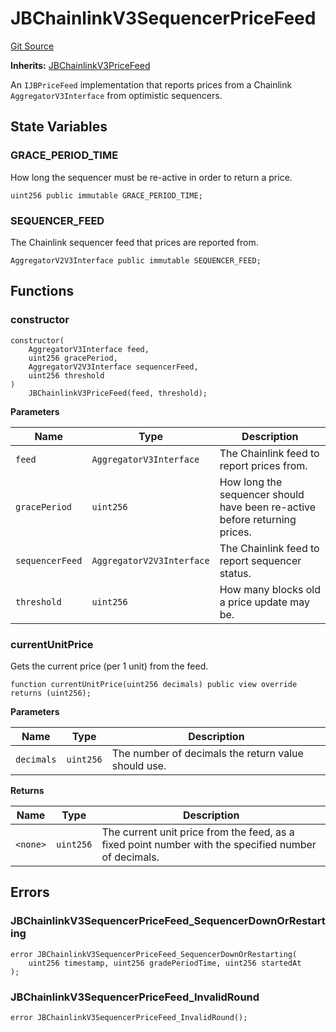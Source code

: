 # JBChainlinkV3SequencerPriceFeed
[Git Source](https://github.com/Bananapus/nana-core/blob/2998dca2fbd2658e2c8791d6dc8348147d69e28e/src/JBChainlinkV3SequencerPriceFeed.sol)

**Inherits:**
[JBChainlinkV3PriceFeed](/docs/dev/v5/api/core/JBChainlinkV3PriceFeed.md)

An `IJBPriceFeed` implementation that reports prices from a Chainlink `AggregatorV3Interface` from
optimistic sequencers.


## State Variables
### GRACE_PERIOD_TIME
How long the sequencer must be re-active in order to return a price.


```solidity
uint256 public immutable GRACE_PERIOD_TIME;
```


### SEQUENCER_FEED
The Chainlink sequencer feed that prices are reported from.


```solidity
AggregatorV2V3Interface public immutable SEQUENCER_FEED;
```


## Functions
### constructor


```solidity
constructor(
    AggregatorV3Interface feed,
    uint256 gracePeriod,
    AggregatorV2V3Interface sequencerFeed,
    uint256 threshold
)
    JBChainlinkV3PriceFeed(feed, threshold);
```
**Parameters**

|Name|Type|Description|
|----|----|-----------|
|`feed`|`AggregatorV3Interface`|The Chainlink feed to report prices from.|
|`gracePeriod`|`uint256`|How long the sequencer should have been re-active before returning prices.|
|`sequencerFeed`|`AggregatorV2V3Interface`|The Chainlink feed to report sequencer status.|
|`threshold`|`uint256`|How many blocks old a price update may be.|


### currentUnitPrice

Gets the current price (per 1 unit) from the feed.


```solidity
function currentUnitPrice(uint256 decimals) public view override returns (uint256);
```
**Parameters**

|Name|Type|Description|
|----|----|-----------|
|`decimals`|`uint256`|The number of decimals the return value should use.|

**Returns**

|Name|Type|Description|
|----|----|-----------|
|`<none>`|`uint256`|The current unit price from the feed, as a fixed point number with the specified number of decimals.|


## Errors
### JBChainlinkV3SequencerPriceFeed_SequencerDownOrRestarting

```solidity
error JBChainlinkV3SequencerPriceFeed_SequencerDownOrRestarting(
    uint256 timestamp, uint256 gradePeriodTime, uint256 startedAt
);
```

### JBChainlinkV3SequencerPriceFeed_InvalidRound

```solidity
error JBChainlinkV3SequencerPriceFeed_InvalidRound();
```

